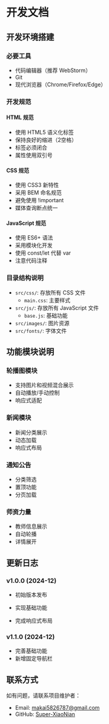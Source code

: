 # 开发文档

## 开发环境搭建

### 必要工具
- 代码编辑器（推荐 WebStorm）
- Git
- 现代浏览器（Chrome/Firefox/Edge）

### 开发规范

#### HTML 规范
- 使用 HTML5 语义化标签
- 保持良好的缩进（2空格）
- 标签必须闭合
- 属性使用双引号

#### CSS 规范
- 使用 CSS3 新特性
- 采用 BEM 命名规范
- 避免使用 !important
- 媒体查询断点统一

#### JavaScript 规范
- 使用 ES6+ 语法
- 采用模块化开发
- 使用 const/let 代替 var
- 注意代码注释

### 目录结构说明
- `src/css/`: 存放所有 CSS 文件
  - `main.css`: 主要样式
- `src/js/`: 存放所有 JavaScript 文件
  - `base.js`: 基础功能
- `src/images/`: 图片资源
- `src/fonts/`: 字体文件

## 功能模块说明

### 轮播图模块
- 支持图片和视频混合展示
- 自动播放/手动控制
- 响应式适配

### 新闻模块
- 新闻分类展示
- 动态加载
- 响应式布局

### 通知公告
- 分类筛选
- 置顶功能
- 分页加载

### 师资力量
- 教师信息展示
- 自动轮播
- 详情展开

## 更新日志
### v1.0.0 (2024-12)
- 初始版本发布

- 实现基础功能

- 完成响应式布局

### v1.1.0 (2024-12)
- 完善基础功能
- 新增固定导航栏

## 联系方式
如有问题，请联系项目维护者：
- Email: makai5826787@gmail.com
- GitHub: [Super-XiaoNian](https://github.com/Super-XiaoNian)
